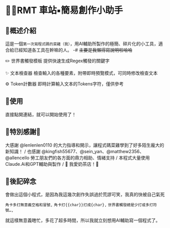 

# 🔹🚂RMT 車站▪️簡易創作小助手


## 🔹概述介紹
這是一個`第一次寫程式碼的菜雞（我）`，用AI輔助所製作的極簡、碎片化的小工具，適合給已經知道各工具在幹嘛的人。
-# ~~主要是我懶得寫說明啦哈哈~~

✏️ 世界書觸發模板
提供快速生成Regex觸發的關鍵字

✨ 文本檢查器
檢查輸入的各種要素，附帶即時預覽模式，可同時修改檢查文本

⚙️ Token計數器
即時計算輸入文本的Tokens字符，僅供參考


## 🔹使用

直接點開連結，就可以開始使用了！


## 🛐特別感謝🛐

大感謝 @lenlenlen0110 的大力指導和開示，讓程式碼菜雞學到了好多陌生龐大的新知識！
/
也感謝 @kingfish55677、@sein_yan、@matthew2356、@allencello 勞工朋友們的各方面的鼎力相助、情緒支持
/
本程式大量使用Claude.Ai和GPT輔助與製作
/
🛐 我愛奶茶店！🛐


## 🔹後記碎念

會做出這個小程式，是因為我這幾次創作失誤過於荒謬可笑，我真的快被自己氣死

`角卡多打無意義空格和冒號,`
`角卡打{{char}}打成{char},`
`世界書觸發總是少打或多打符號…,`

就這樣無意義瞎忙，多花了超多時間，所以我就立刻想用AI輔助寫一個程式了。
